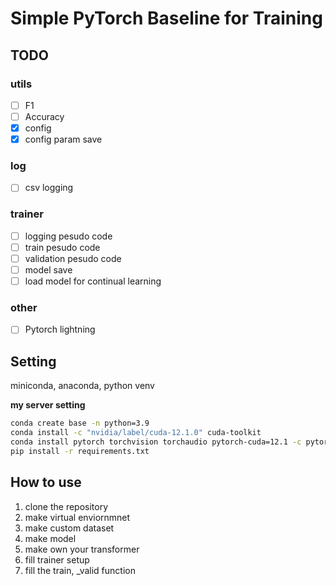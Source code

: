 # Simple PyTorch Baseline for Training

## TODO
### utils
- [ ] F1
- [ ] Accuracy
- [x] config
- [x] config param save
### log
- [ ] csv logging
### trainer
- [ ] logging pesudo code
- [ ] train pesudo code
- [ ] validation pesudo code
- [ ] model save
- [ ] load model for continual learning
### other 
- [ ] Pytorch lightning


## Setting
miniconda, anaconda, python venv

**my server setting**
```sh
conda create base -n python=3.9
conda install -c "nvidia/label/cuda-12.1.0" cuda-toolkit
conda install pytorch torchvision torchaudio pytorch-cuda=12.1 -c pytorch -c nvidia
pip install -r requirements.txt
```

## How to use

1. clone the repository
2. make virtual enviornmnet
3. make custom dataset
4. make model
5. make own your transformer 
6. fill trainer setup
7. fill the train, _valid function


